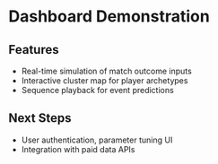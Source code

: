# Dashboard Demonstration

## Features
- Real-time simulation of match outcome inputs
- Interactive cluster map for player archetypes
- Sequence playback for event predictions

## Next Steps
- User authentication, parameter tuning UI
- Integration with paid data APIs
